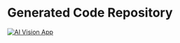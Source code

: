# Generated Code Repository

[![AI Vision App](https://webapps.store/api/screenshot?url=https://webapps.store/p/228&maxage=1)](https://webapps.store/p/228)
